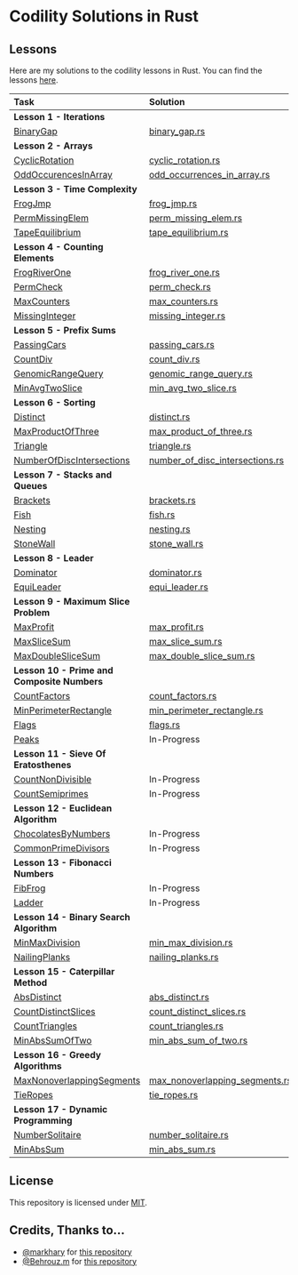 # Codility Solutions in Rust

## Lessons

Here are my solutions to the codility lessons in Rust.  You can find the lessons [here](https://app.codility.com/programmers/lessons/).

| Task                                                                                                                          | Solution                                                                                 |  
|:------------------------------------------------------------------------------------------------------------------------------|:-----------------------------------------------------------------------------------------|
| **Lesson 1 - Iterations**                                                                                                     |                                                                                          |
| [BinaryGap](https://app.codility.com/programmers/lessons/1-iterations/binary_gap/)                                            | [binary_gap.rs](src/iterations/binary_gap.rs)                                            |
| **Lesson 2 - Arrays**                                                                                                         |                                                                                          |
| [CyclicRotation](https://app.codility.com/programmers/lessons/2-arrays/cyclic_rotation/)                                      | [cyclic_rotation.rs](src/arrays/cyclic_rotation.rs)                                      |
| [OddOccurencesInArray](https://app.codility.com/programmers/lessons/2-arrays/odd_occurrences_in_array/)                       | [odd_occurrences_in_array.rs](src/arrays/odd_occurrences_in_array.rs)                    |
| **Lesson 3 - Time Complexity**                                                                                                |                                                                                          |
| [FrogJmp](https://app.codility.com/programmers/lessons/3-time_complexity/frog_jmp/)                                           | [frog_jmp.rs](src/time_complexity/frog_jmp.rs)                                           |
| [PermMissingElem](https://app.codility.com/programmers/lessons/3-time_complexity/perm_missing_elem/)                          | [perm_missing_elem.rs](src/time_complexity/perm_missing_elem.rs)                         |
| [TapeEquilibrium](https://app.codility.com/programmers/lessons/3-time_complexity/tape_equilibrium/)                           | [tape_equilibrium.rs](src/time_complexity/tape_equilibrium.rs)                           |
| **Lesson 4 - Counting Elements**                                                                                              |                                                                                          |
| [FrogRiverOne](https://app.codility.com/programmers/lessons/4-counting_elements/frog_river_one/)                              | [frog_river_one.rs](src/counting_elements/frog_river_one.rs)                             |
| [PermCheck](https://app.codility.com/programmers/lessons/4-counting_elements/perm_check/)                                     | [perm_check.rs](src/counting_elements/perm_check.rs)                                     |
| [MaxCounters](https://app.codility.com/programmers/lessons/4-counting_elements/max_counters/)                                 | [max_counters.rs](src/counting_elements/max_counters.rs)                                 |
| [MissingInteger](https://app.codility.com/programmers/lessons/4-counting_elements/missing_integer/)                           | [missing_integer.rs](src/counting_elements/missing_integer.rs)                           |
| **Lesson 5 - Prefix Sums**                                                                                                    |                                                                                          |
| [PassingCars](https://app.codility.com/programmers/lessons/5-prefix_sums/passing_cars/)                                       | [passing_cars.rs](src/prefix_sums/passing_cars.rs)                                       |
| [CountDiv](https://app.codility.com/programmers/lessons/5-prefix_sums/count_div/)                                             | [count_div.rs](src/prefix_sums/count_div.rs)                                             |
| [GenomicRangeQuery](https://app.codility.com/programmers/lessons/5-prefix_sums/genomic_range_query/)                          | [genomic_range_query.rs](src/prefix_sums/genomic_range_query.rs)                         |
| [MinAvgTwoSlice](https://app.codility.com/programmers/lessons/5-prefix_sums/min_avg_two_slice/)                               | [min_avg_two_slice.rs](src/prefix_sums/min_avg_two_slice.rs)                             |
| **Lesson 6 - Sorting**                                                                                                        |                                                                                          |
| [Distinct](https://app.codility.com/programmers/lessons/6-sorting/distinct/)                                                  | [distinct.rs](src/sorting/distinct.rs)                                                   |
| [MaxProductOfThree](https://app.codility.com/programmers/lessons/6-sorting/max_product_of_three/)                             | [max_product_of_three.rs](src/sorting/max_product_of_three.rs)                           |
| [Triangle](https://app.codility.com/programmers/lessons/6-sorting/triangle/)                                                  | [triangle.rs](src/sorting/triangle.rs)                                                   |
| [NumberOfDiscIntersections](https://app.codility.com/programmers/lessons/6-sorting/number_of_disc_intersections/)             | [number_of_disc_intersections.rs](src/sorting/number_of_disc_intersections.rs)           |
| **Lesson 7 - Stacks and Queues**                                                                                              |                                                                                          |
| [Brackets](https://app.codility.com/programmers/lessons/7-stacks_and_queues/brackets/)                                        | [brackets.rs](src/stacks_and_queues/brackets.rs)                                         |
| [Fish](https://app.codility.com/programmers/lessons/7-stacks_and_queues/fish/)                                                | [fish.rs](src/stacks_and_queues/fish.rs)                                                 |
| [Nesting](https://app.codility.com/programmers/lessons/7-stacks_and_queues/nesting/)                                          | [nesting.rs](src/stacks_and_queues/nesting.rs)                                           |
| [StoneWall](https://app.codility.com/programmers/lessons/7-stacks_and_queues/stone_wall/)                                     | [stone_wall.rs](src/stacks_and_queues/stone_wall.rs)                                     |
| **Lesson 8 - Leader**                                                                                                         |                                                                                          |
| [Dominator](https://app.codility.com/programmers/lessons/8-leader/dominator/)                                                 | [dominator.rs](src/leader/dominator.rs)                                                  |
| [EquiLeader](https://app.codility.com/programmers/lessons/8-leader/equi_leader/)                                              | [equi_leader.rs](src/leader/equi_leader.rs)                                              |
| **Lesson 9 - Maximum Slice Problem**                                                                                          |                                                                                          |
| [MaxProfit](https://app.codility.com/programmers/lessons/9-maximum_slice_problem/max_profit/)                                 | [max_profit.rs](src/maximum_slice_problem/max_profit.rs)                                 |
| [MaxSliceSum](https://app.codility.com/programmers/lessons/9-maximum_slice_problem/max_slice_sum/)                            | [max_slice_sum.rs](src/maximum_slice_problem/max_slice_sum.rs)                           |
| [MaxDoubleSliceSum](https://app.codility.com/programmers/lessons/9-maximum_slice_problem/max_double_slice_sum/)               | [max_double_slice_sum.rs](src/maximum_slice_problem/max_double_slice_sum.rs)             |
| **Lesson 10 - Prime and Composite Numbers**                                                                                   |                                                                                          |
| [CountFactors](https://app.codility.com/programmers/lessons/10-prime_and_composite_numbers/count_factors/)                    | [count_factors.rs](src/prime_and_composite_numbers/count_factors.rs)                     |
| [MinPerimeterRectangle](https://app.codility.com/programmers/lessons/10-prime_and_composite_numbers/min_perimeter_rectangle/) | [min_perimeter_rectangle.rs](src/prime_and_composite_numbers/min_perimeter_rectangle.rs) |
| [Flags](https://app.codility.com/programmers/lessons/10-prime_and_composite_numbers/flags/)                                   | [flags.rs](src/prime_and_composite_numbers/flags.rs)                                     |
| [Peaks](https://app.codility.com/programmers/lessons/10-prime_and_composite_numbers/peaks/)                                   | In-Progress                                                                              |
| **Lesson 11 - Sieve Of Eratosthenes**                                                                                         |                                                                                          |
| [CountNonDivisible](https://app.codility.com/programmers/lessons/11-sieve_of_eratosthenes/count_non_divisible/)               | In-Progress                                                                              |
| [CountSemiprimes](https://app.codility.com/programmers/lessons/11-sieve_of_eratosthenes/count_semiprimes/)                    | In-Progress                                                                              |
| **Lesson 12 - Euclidean Algorithm**                                                                                           |                                                                                          |
| [ChocolatesByNumbers](https://app.codility.com/programmers/lessons/12-euclidean_algorithm/chocolates_by_numbers/)             | In-Progress                                                                              |
| [CommonPrimeDivisors](https://app.codility.com/programmers/lessons/12-euclidean_algorithm/common_prime_divisors/)             | In-Progress                                                                              |
| **Lesson 13 - Fibonacci Numbers**                                                                                             |                                                                                          |
| [FibFrog](https://app.codility.com/programmers/lessons/13-fibonacci_numbers/fib_frog/)                                        | In-Progress                                                                              |
| [Ladder](https://app.codility.com/programmers/lessons/13-fibonacci_numbers/ladder/)                                           | In-Progress                                                                              |
| **Lesson 14 - Binary Search Algorithm**                                                                                       |                                                                                          |
| [MinMaxDivision](https://app.codility.com/programmers/lessons/14-binary_search_algorithm/min_max_division/)                   | [min_max_division.rs](src/binary_search_algorithm/min_max_division.rs)                   |
| [NailingPlanks](https://app.codility.com/programmers/lessons/14-binary_search_algorithm/nailing_planks/)                      | [nailing_planks.rs](src/binary_search_algorithm/nailing_planks.rs)                       |
| **Lesson 15 - Caterpillar Method**                                                                                            |                                                                                          |
| [AbsDistinct](https://app.codility.com/programmers/lessons/15-caterpillar_method/abs_distinct/)                               | [abs_distinct.rs](src/caterpillar_method/abs_distinct.rs)                                |
| [CountDistinctSlices](https://app.codility.com/programmers/lessons/15-caterpillar_method/count_distinct_slices/)              | [count_distinct_slices.rs](src/caterpillar_method/count_distinct_slices.rs)              |
| [CountTriangles](https://app.codility.com/programmers/lessons/15-caterpillar_method/count_triangles/)                         | [count_triangles.rs](src/caterpillar_method/count_triangles.rs)                          |
| [MinAbsSumOfTwo](https://app.codility.com/programmers/lessons/15-caterpillar_method/min_abs_sum_of_two/)                      | [min_abs_sum_of_two.rs](src/caterpillar_method/min_abs_sum_of_two.rs)                    |
| **Lesson 16 - Greedy Algorithms**                                                                                             |                                                                                          |
| [MaxNonoverlappingSegments](https://app.codility.com/programmers/lessons/16-greedy_algorithms/max_nonoverlapping_segments/)   | [max_nonoverlapping_segments.rs](src/greedy_algorithms/max_nonoverlapping_segments.rs)   |
| [TieRopes](https://app.codility.com/programmers/lessons/16-greedy_algorithms/tie_ropes/)                                      | [tie_ropes.rs](src/greedy_algorithms/tie_ropes.rs)                                       |
| **Lesson 17 - Dynamic Programming**                                                                                           |                                                                                          |
| [NumberSolitaire](https://app.codility.com/programmers/lessons/17-dynamic_programming/number_solitaire/)                      | [number_solitaire.rs](src/dynamic_programming/number_solitaire.rs)                       |
| [MinAbsSum](https://app.codility.com/programmers/lessons/17-dynamic_programming/min_abs_sum/)                                 | [min_abs_sum.rs](src/dynamic_programming/min_abs_sum.rs)                                 |


## License
This repository is licensed under [MIT](LICENSE).

## Credits, Thanks to...
* [@markhary](https://github.com/markhary) for [this repository](https://github.com/markhary/codility)
* [@Behrouz.m](https://github.com/Behrouz-m) for [this repository](https://github.com/Behrouz-m/Codility)
